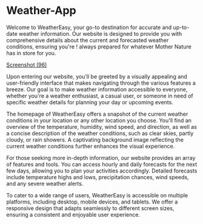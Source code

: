# Weather-App
Welcome to WeatherEasy, your go-to destination for accurate and up-to-date weather information. Our website is designed to provide you with comprehensive details about the current and forecasted weather conditions, ensuring you're !
always prepared for whatever Mother Nature has in store for you.

[Screenshot (96)](https://github.com/Ankita19soni/Weather-App/assets/132035991/412f1583-ba41-4899-a905-d1376be89240)

Upon entering our website, you'll be greeted by a visually appealing and user-friendly interface that makes navigating through the various features a breeze. Our goal is to make weather information accessible to everyone, whether you're a weather enthusiast, a casual user, or someone in need of specific weather details for planning your day or upcoming events.

The homepage of WeatherEasy offers a snapshot of the current weather conditions in your location or any other location you choose. You'll find an overview of the temperature, humidity, wind speed, and direction, as well as a concise description of the weather conditions, such as clear skies, partly cloudy, or rain showers. A captivating background image reflecting the current weather conditions further enhances the visual experience.

For those seeking more in-depth information, our website provides an array of features and tools. You can access hourly and daily forecasts for the next few days, allowing you to plan your activities accordingly. Detailed forecasts include temperature highs and lows, precipitation chances, wind speeds, and any severe weather alerts.

To cater to a wide range of users, WeatherEasy is accessible on multiple platforms, including desktop, mobile devices, and tablets. We offer a responsive design that adapts seamlessly to different screen sizes, ensuring a consistent and enjoyable user experience.
